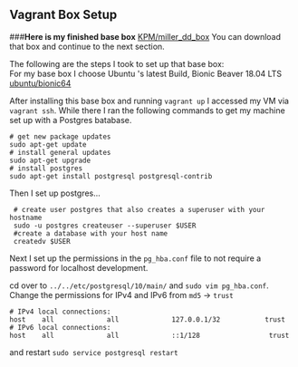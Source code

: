 ## Vagrant Box Setup
###__Here is my finished base box__ [KPM/miller_dd_box](https://app.vagrantup.com/KPM/boxes/miller_dd_box/versions/1.0.0)
You can download that box and continue to the next section. 

The following are the steps I took to set up that base box:<br>
For my base box I choose Ubuntu 's latest Build, Bionic Beaver 18.04 LTS [ubuntu/bionic64](https://app.vagrantup.com/ubuntu/boxes/bionic64)

After installing this base box and running `vagrant up` I accessed my VM via `vagrant ssh`.
While there I ran the following commands to get my machine set up with a Postgres batabase.
    
    # get new package updates
    sudo apt-get update
    # install general updates
    sudo apt-get upgrade
    # install postgres
    sudo apt-get install postgresql postgresql-contrib
    
Then I set up postgres...
    
     # create user postgres that also creates a superuser with your hostname
     sudo -u postgres createuser --superuser $USER
     #create a database with your host name 
     createdv $USER
     
 Next I set up the permissions in the `pg_hba.conf` file to  not require a password for localhost development.
 
cd over to `../../etc/postgresql/10/main/` and `sudo vim pg_hba.conf`. 
Change the permissions for IPv4  and IPv6 from `md5` -> `trust`

    # IPv4 local connections:
    host    all             all             127.0.0.1/32           trust
    # IPv6 local connections:
    host    all             all             ::1/128                 trust

and restart `sudo service postgresql restart`
